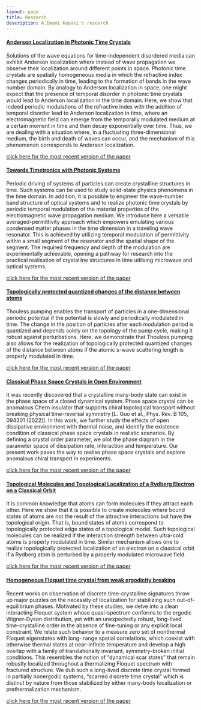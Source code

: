 ```yaml
---
layout: page
title: Research
description: A.Emami Kopaei's research
---
```

#### <u>Anderson Localization in Photonic Time Crystals</u>
Solutions of the wave equations for time-independent disordered media can exhibit Anderson localization where instead of wave propagation we observe their localization around different points in space. Photonic time crystals are spatially homogeneous media in which the refractive index changes periodically in time, leading to the formation of bands in the wave number domain. By analogy to Anderson localization in space, one might expect that the presence of temporal disorder in photonic time crystals would lead to Anderson localization in the time domain. Here, we show that indeed periodic modulations of the refractive index with the addition of temporal disorder lead to Anderson localization in time, where an electromagnetic field can emerge from the temporally modulated medium at a certain moment in time and then decay exponentially over time. Thus, we are dealing with a situation where, in a fluctuating three-dimensional medium, the birth and death of waves can occur, and the mechanism of this phenomenon corresponds to Anderson localization.


[click here for the most recent version of the paper](https://arxiv.org/abs/2410.23095)

#### <u>Towards Timetronics with Photonic Systems</u>
Periodic driving of systems of particles can create crystalline structures in time. Such systems can be used to study solid-state physics phenomena in the time domain. In addition, it is possible to engineer the wave-number band structure of optical systems and to realize photonic time crystals by periodic temporal modulation of the material properties of the electromagnetic wave propagation medium. We introduce here a versatile averaged-permittivity approach which empowers emulating various condensed matter phases in the time dimension in a traveling wave resonator. This is achieved by utilizing temporal modulation of permittivity within a small segment of the resonator and the spatial shape of the segment. The required frequency and depth of the modulation are experimentally achievable, opening a pathway for research into the practical realisation of crystalline structures in time utilising microwave and optical systems.


[click here for the most recent version of the paper](https://arxiv.org/abs/2409.07885)


#### <u>Topologically protected quantized changes of the distance between atoms</u>
Thouless pumping enables the transport of particles in a one-dimensional periodic potential if the potential is slowly and periodically modulated in time. The change in the position of particles after each modulation period is quantized and depends solely on the topology of the pump cycle, making it robust against perturbations. Here, we demonstrate that Thouless pumping also allows for the realization of topologically protected quantized changes of the distance between atoms if the atomic s-wave scattering length is properly modulated in time.


[click here for the most recent version of the paper](https://arxiv.org/abs/2406.19850)

#### <u>Classical Phase Space Crystals in Open Environment</u>
It was recently discovered that a crystalline many-body state can exist in the phase space of a closed dynamical system. Phase space crystal can be anomalous Chern insulator that supports chiral topological transport without breaking physical time-reversal symmetry [L. Guo et al., Phys. Rev. B 105, 094301 (2022)]. In this work, we further study the effects of open dissipative environment with thermal noise, and identify the existence condition of classical phase space crystals in realistic scenarios. By defining a crystal order parameter, we plot the phase diagram in the parameter space of dissipation rate, interaction and temperature. Our present work paves the way to realise phase space crystals and explore anomalous chiral transport in experiments.


[click here for the most recent version of the paper](https://journals.aps.org/prb/abstract/10.1103/PhysRevB.107.214302)


#### <u>Topological Molecules and Topological Localization of a Rydberg Electron on a Classical Orbit</u>
It is common knowledge that atoms can form molecules if they attract each other. Here we show that it is possible to create molecules where bound states of atoms are not the result of the attractive interactions but have the topological origin. That is, bound states of atoms correspond to topologically protected edge states of a topological model. Such topological molecules can be realized if the interaction strength between ultra-cold atoms is properly modulated in time. Similar mechanism allows one to realize topologically protected localization of an electron on a classical orbit if a Rydberg atom is perturbed by a properly modulated microwave field.


[click here for the most recent version of the paper](https://journals.aps.org/pra/abstract/10.1103/PhysRevA.106.L031301)


#### <u>Homogeneous Floquet time crystal from weak ergodicity breaking</u>
Recent works on observation of discrete time-crystalline signatures throw up major puzzles on the necessity
of localization for stabilizing such out-of-equilibrium phases. Motivated by these studies, we delve into a
clean interacting Floquet system whose quasi-spectrum conforms to the ergodic Wigner-Dyson distribution,
yet with an unexpectedly robust, long-lived time-crystalline order in the absence of fine-tuning or any explicit
local constraint. We relate such behavior to a measure zero set of nonthermal Floquet eigenstates with long-
range spatial correlations, which coexist with otherwise thermal states at near-infinite temperature and develop
a high overlap with a family of translationally invariant, symmetry-broken initial conditions. This resembles
the notion of “dynamical scar states” that remain robustly localized throughout a thermalizing Floquet spectrum
with fractured structure. We dub such a long-lived discrete time crystal formed in partially nonergodic systems,
“scarred discrete time crystal” which is distinct by nature from those stabilized by either many-body localization
or prethermalization mechanism.

[click here for the most recent version of the paper](https://journals.aps.org/prb/abstract/10.1103/PhysRevB.102.224309)




<!--[click here for the most recent version of the paper]({{ BASE_PATH}}/pages/working_papers/sample-working-paper.pdf)-->




<!-- Note: this is how to write a comment in HTML. Everything in here won't show up on your webpage.-->

<!--
To increase the size of the title, use fewer # in front of the paper title.
To decrease the size of the title, use more #. 
To remove the italics, remove the * before and after the description
To remove the underline from the title, remove the <u> tags (<u> and </u>)
-->
